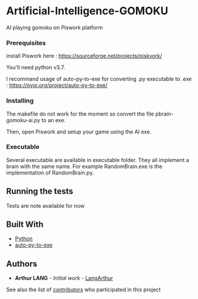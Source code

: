 # Artificial-Intelligence-GOMOKU

AI playing gomoku on Piswork platform

### Prerequisites

install Piswork here : https://sourceforge.net/projects/piskvork/

You'll need python v3.7.

I recommand usage of auto-py-to-exe for converting .py executable to .exe : https://pypi.org/project/auto-py-to-exe/

### Installing

The makefile do not work for the moment so convert the file pbrain-gomoku-ai.py to an exe.

Then, open Piswork and setup your game using the AI exe.

### Executable

Several executable are available in executable folder. They all implement a brain with the same name. For example RandomBrain.exe is the implementation of RandomBrain.py.

## Running the tests

Tests are note available for now

## Built With

* [Python](https://www.python.org)
* [auto-py-to-exe](https://pypi.org/project/auto-py-to-exe/)

## Authors

* **Arthur LANG** - *Initial work* - [LangArthur](https://github.com/LangArthur)

See also the list of [contributors](https://github.com/LangArthur/Image-Compressor/graphs/contributors) who participated in this project